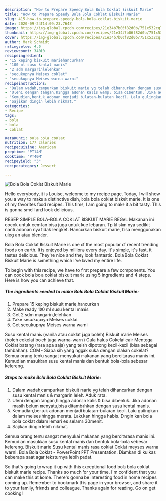 ```yaml
---
description: "How to Prepare Speedy Bola Bola Coklat Biskuit Marie"
title: "How to Prepare Speedy Bola Bola Coklat Biskuit Marie"
slug: 415-how-to-prepare-speedy-bola-bola-coklat-biskuit-marie
date: 2020-09-24T14:09:23.764Z
image: https://img-global.cpcdn.com/recipes/21e34b7b06f82d0b/751x532cq70/bola-bola-coklat-biskuit-marie-foto-resep-utama.jpg
thumbnail: https://img-global.cpcdn.com/recipes/21e34b7b06f82d0b/751x532cq70/bola-bola-coklat-biskuit-marie-foto-resep-utama.jpg
cover: https://img-global.cpcdn.com/recipes/21e34b7b06f82d0b/751x532cq70/bola-bola-coklat-biskuit-marie-foto-resep-utama.jpg
author: Mark Schmidt
ratingvalue: 4.8
reviewcount: 34010
recipeingredient:
- "15 keping biskuit mariehancurkan"
- "100 ml susu kental manis"
- "2 sdm margarinlelehkan"
- "secukupnya Meises coklat"
- "secukupnya Meises warna warni"
recipeinstructions:
- "Dalam wadah,campurkan biskuit marie yg telah dihancurkan dengan susu kental manis &amp; margarin leleh. Aduk rata."
- "Uleni dengan tangan,hingga adonan kalis &amp; bisa dibentuk. Jika adonan masih belum menyatu,bisa ditambahkan dengan susu kental manis."
- "Kemudian,bentuk adonan menjadi bulatan-bulatan kecil. Lalu gulingkan dalam meises hingga merata. Lakukan hingga habis. Dingin kan bola bola coklat dalam lemari es selama 30menit."
- "Sajikan dingin lebih nikmat."
categories:
- Recipe
tags:
- bola
- bola
- coklat

katakunci: bola bola coklat 
nutrition: 177 calories
recipecuisine: American
preptime: "PT14M"
cooktime: "PT40M"
recipeyield: "3"
recipecategory: Dessert

---
```



![Bola Bola Coklat Biskuit Marie](https://img-global.cpcdn.com/recipes/21e34b7b06f82d0b/751x532cq70/bola-bola-coklat-biskuit-marie-foto-resep-utama.jpg)

Hello everybody, it is Louise, welcome to my recipe page. Today, I will show you a way to make a distinctive dish, bola bola coklat biskuit marie. It is one of my favorites food recipes. This time, I am going to make it a bit tasty. This is gonna smell and look delicious.

RESEP SIMPLE BOLA-BOLA COKLAT BISKUIT MARIE REGAL Makanan ini cocok untuk cemilan bisa juga untuk kue lebaran. Tp kl skm nya sedikit nanti adonan nya tidak lengket. Hancurkan biskuit marie, bisa menggunakan uleg an atau blender.

Bola Bola Coklat Biskuit Marie is one of the most popular of recent trending foods on earth. It is enjoyed by millions every day. It's simple, it's fast, it tastes delicious. They're nice and they look fantastic. Bola Bola Coklat Biskuit Marie is something which I've loved my entire life.


To begin with this recipe, we have to first prepare a few components. You can cook bola bola coklat biskuit marie using 5 ingredients and 4 steps. Here is how you can achieve that.

<!--inarticleads1-->

##### The ingredients needed to make Bola Bola Coklat Biskuit Marie:

1. Prepare 15 keping biskuit marie,hancurkan
1. Make ready 100 ml susu kental manis
1. Get 2 sdm margarin,lelehkan
1. Take secukupnya Meises coklat
1. Get secukupnya Meises warna warni


Susu kental manis (vanila atau coklat juga boleh) Biskuit marie Meises (boleh cokelat boleh juga warna-warni) Gula halus Cokelat cair Mentega Coklat batang (rasa apa saja) yang telah dipotong kecil-kecil (bisa sebagai tambahan). COM - Siapa sih yang nggak suka dengan olahan cokelat? Semua orang tentu sangat menyukai makanan yang bercitarasa manis ini. Kemudian masukkan susu kental manis dan bentuk bola-bola sebesar kelereng. 

<!--inarticleads2-->

##### Steps to make Bola Bola Coklat Biskuit Marie:

1. Dalam wadah,campurkan biskuit marie yg telah dihancurkan dengan susu kental manis &amp; margarin leleh. Aduk rata.
1. Uleni dengan tangan,hingga adonan kalis &amp; bisa dibentuk. Jika adonan masih belum menyatu,bisa ditambahkan dengan susu kental manis.
1. Kemudian,bentuk adonan menjadi bulatan-bulatan kecil. Lalu gulingkan dalam meises hingga merata. Lakukan hingga habis. Dingin kan bola bola coklat dalam lemari es selama 30menit.
1. Sajikan dingin lebih nikmat.


Semua orang tentu sangat menyukai makanan yang bercitarasa manis ini. Kemudian masukkan susu kental manis dan bentuk bola-bola sebesar kelereng. Biskuit marie Susu kental manis rasa coklat Coklat meyses warna warni. Bola Bola Coklat - PowerPoint PPT Presentation. Diamkan di kulkas beberapa saat agar teksturnya lebih padat. 

So that's going to wrap it up with this exceptional food bola bola coklat biskuit marie recipe. Thanks so much for your time. I'm confident that you can make this at home. There's gonna be interesting food in home recipes coming up. Remember to bookmark this page in your browser, and share it to your family, friends and colleague. Thanks again for reading. Go on get cooking!
